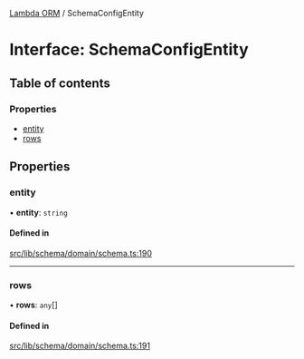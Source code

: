 [Lambda ORM](../README.md) / SchemaConfigEntity

# Interface: SchemaConfigEntity

## Table of contents

### Properties

- [entity](SchemaConfigEntity.md#entity)
- [rows](SchemaConfigEntity.md#rows)

## Properties

### entity

• **entity**: `string`

#### Defined in

[src/lib/schema/domain/schema.ts:190](https://github.com/FlavioLionelRita/lambdaorm-base/blob/293e2ec/src/lib/schema/domain/schema.ts#L190)

___

### rows

• **rows**: `any`[]

#### Defined in

[src/lib/schema/domain/schema.ts:191](https://github.com/FlavioLionelRita/lambdaorm-base/blob/293e2ec/src/lib/schema/domain/schema.ts#L191)
